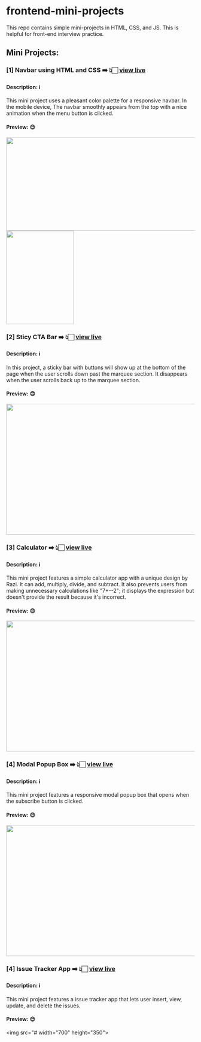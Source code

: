 # frontend-mini-projects
This repo contains simple mini-projects in HTML, CSS, and JS. This is helpful for front-end interview practice.

## Mini Projects:
### [1] Navbar using HTML and CSS ➡️ 👆🏻 [view live](https://razi-azam.github.io/frontend-mini-projects/navbar/)
#### Description: ℹ️
This mini project uses a pleasant color palette for a responsive navbar. In the mobile device, The navbar smoothly appears from the top with a nice animation when the menu button is clicked.
#### Preview: 😍
<img src="https://github.com/Razi-Azam/frontend-mini-projects/assets/106505820/c9ba491f-c735-4f08-a294-213f7f1ae0bb" width="700" height="250">
<img src="https://github.com/Razi-Azam/frontend-mini-projects/assets/106505820/c16b0bda-078a-4fb7-9be5-7d1ac90cc824" width="180" height="250">

### [2] Sticy CTA Bar ➡️ 👆🏻 [view live](https://razi-azam.github.io/frontend-mini-projects/sticky-cta-bar/)
#### Description: ℹ️
In this project, a sticky bar with buttons will show up at the bottom of the page when the user scrolls down past the marquee section. It disappears when the user scrolls back up to the marquee section.
#### Preview: 😍
<img src="https://github.com/Razi-Azam/frontend-mini-projects/assets/106505820/ad52acbe-9af3-407d-bc76-1edb663874fd" width="700" height="350">

### [3] Calculator ➡️ 👆🏻 [view live](https://razi-azam.github.io/frontend-mini-projects/Calculator/)
#### Description: ℹ️
This mini project features a simple calculator app with a unique design by Razi. It can add, multiply, divide, and subtract. It also prevents users from making unnecessary calculations like "7+--2"; it displays the expression but doesn't provide the result because it's incorrect.
#### Preview: 😍
<img src="https://github.com/Razi-Azam/frontend-mini-projects/assets/106505820/4cef122d-2f46-4ed3-93ee-c552d7a7cb5a" width="700" height="350">

### [4] Modal Popup Box ➡️ 👆🏻 [view live](https://razi-azam.github.io/frontend-mini-projects/modal-popup-box/)
#### Description: ℹ️
This mini project features a responsive modal popup box that opens when the subscribe button is clicked.
#### Preview: 😍
<img src="https://github.com/Razi-Azam/frontend-mini-projects/assets/106505820/150529c2-20d4-4b3f-bc5a-e11a44b7c914" width="700" height="350">

### [4] Issue Tracker App ➡️ 👆🏻 [view live](https://razi-azam.github.io/frontend-mini-projects/issue-tracker-app/)
#### Description: ℹ️
This mini project features a issue tracker app that lets user insert, view, update, and delete the issues.
#### Preview: 😍
<img src="# width="700" height="350">
